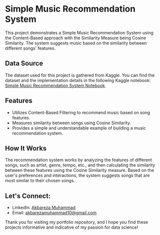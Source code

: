 # Simple Music Recommendation System

This project demonstrates a Simple Music Recommendation System using the Content-Based approach with the Similarity Measure being Cosine Similarity. The system suggests music based on the similarity between different songs' features.

## Data Source

The dataset used for this project is gathered from Kaggle. You can find the dataset and the implementation details in the following Kaggle notebook: [Simple Music Recommendation System Notebook](https://www.kaggle.com/code/akbareza/simple-music-recommendation-system).

## Features

- Utilizes Content-Based Filtering to recommend music based on song features.
- Measures similarity between songs using Cosine Similarity.
- Provides a simple and understandable example of building a music recommendation system.

## How It Works

The recommendation system works by analyzing the features of different songs, such as artist, genre, tempo, etc., and then calculating the similarity between these features using the Cosine Similarity measure. Based on the user's preferences and interactions, the system suggests songs that are most similar to their chosen songs.


## Let's Connect:
- LinkedIn: [Akbareza Muhammad](https://www.linkedin.com/in/akbareza-muhammad/)
- Email: akbarezamuhammad10@gmail.com

Thank you for visiting my portfolio repository, and I hope you find these projects informative and indicative of my passion for data science!
